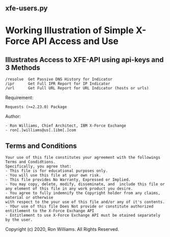 xfe-users.py
------------
Working Illustration of Simple X-Force API Access and Use
=========================================================
Illustrates Access to XFE-API using api-keys and 3 Methods
----------------------------------------------------------

    /resolve  Get Passive DNS History for Indicator
    /ipr      Get Full IPR Report for IP Indicator
    /url      Get Full URL Report for URL Indicator (hosts or urls)

Requirement:

    Requests (>=2.23.0) Package

Author:

    - Ron Williams, Chief Architect, IBM X-Force Exchange
    - ron[.]williams@us[.]ibm[.]com

Terms and Conditions
--------------------
    Your use of this file constitutes your agreement with the followings Terms and Condidtions.
    Specifically, you agree that:
    - This file is for educational purposes only. 
    - You will use this file at your own risk.
    - This file provides No Warranty, Expressed or Implied.
    - You may copy, delete, modify, disseminate, and  include this file or any element of this file in any work product you desire.
    - You agree to fully indemnify the Copyright holder from any claims, material or otherwise
    with respect to the your use of this file and/or any of it's contents.
    - YOur use of this file Does Not provide or constitute authorized entitlement to the X-Force Exchange API
    - Entitlement to use X-Force Exchange API must be otained separately by the user.
    
Copyright (c) 2020, Ron Williams. All Rights Reserved.

